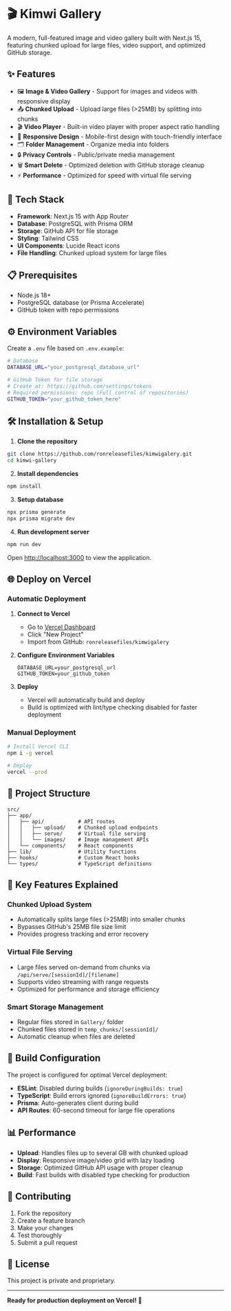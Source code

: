 # 🎬 Kimwi Gallery

A modern, full-featured image and video gallery built with Next.js 15, featuring chunked upload for large files, video support, and optimized GitHub storage.

## ✨ Features

- 🖼️ **Image & Video Gallery** - Support for images and videos with responsive display
- 📤 **Chunked Upload** - Upload large files (>25MB) by splitting into chunks
- 🎬 **Video Player** - Built-in video player with proper aspect ratio handling
- 📱 **Responsive Design** - Mobile-first design with touch-friendly interface
- 🗂️ **Folder Management** - Organize media into folders
- 🔒 **Privacy Controls** - Public/private media management
- 🗑️ **Smart Delete** - Optimized deletion with GitHub storage cleanup
- ⚡ **Performance** - Optimized for speed with virtual file serving

## 🚀 Tech Stack

- **Framework**: Next.js 15 with App Router
- **Database**: PostgreSQL with Prisma ORM
- **Storage**: GitHub API for file storage
- **Styling**: Tailwind CSS
- **UI Components**: Lucide React icons
- **File Handling**: Chunked upload system for large files

## 📋 Prerequisites

- Node.js 18+ 
- PostgreSQL database (or Prisma Accelerate)
- GitHub token with repo permissions

## ⚙️ Environment Variables

Create a `.env` file based on `.env.example`:

```bash
# Database
DATABASE_URL="your_postgresql_database_url"

# GitHub Token for file storage
# Create at: https://github.com/settings/tokens
# Required permissions: repo (Full control of repositories)
GITHUB_TOKEN="your_github_token_here"
```

## 🛠️ Installation & Setup

1. **Clone the repository**
```bash
git clone https://github.com/ronreleasefiles/kimwigalery.git
cd kimwi-gallery
```

2. **Install dependencies**
```bash
npm install
```

3. **Setup database**
```bash
npx prisma generate
npx prisma migrate dev
```

4. **Run development server**
```bash
npm run dev
```

Open [http://localhost:3000](http://localhost:3000) to view the application.

## 🌐 Deploy on Vercel

### Automatic Deployment

1. **Connect to Vercel**
   - Go to [Vercel Dashboard](https://vercel.com/dashboard)
   - Click "New Project"
   - Import from GitHub: `ronreleasefiles/kimwigalery`

2. **Configure Environment Variables**
   ```
   DATABASE_URL=your_postgresql_url
   GITHUB_TOKEN=your_github_token
   ```

3. **Deploy**
   - Vercel will automatically build and deploy
   - Build is optimized with lint/type checking disabled for faster deployment

### Manual Deployment

```bash
# Install Vercel CLI
npm i -g vercel

# Deploy
vercel --prod
```

## 📁 Project Structure

```
src/
├── app/
│   ├── api/           # API routes
│   │   ├── upload/    # Chunked upload endpoints
│   │   ├── serve/     # Virtual file serving
│   │   └── images/    # Image management APIs
│   └── components/    # React components
├── lib/               # Utility functions
├── hooks/             # Custom React hooks
└── types/             # TypeScript definitions
```

## 🎯 Key Features Explained

### Chunked Upload System
- Automatically splits large files (>25MB) into smaller chunks
- Bypasses GitHub's 25MB file size limit
- Provides progress tracking and error recovery

### Virtual File Serving
- Large files served on-demand from chunks via `/api/serve/[sessionId]/[filename]`
- Supports video streaming with range requests
- Optimized for performance and storage efficiency

### Smart Storage Management
- Regular files stored in `Gallery/` folder
- Chunked files stored in `temp_chunks/[sessionId]/`
- Automatic cleanup when files are deleted

## 🔧 Build Configuration

The project is configured for optimal Vercel deployment:

- **ESLint**: Disabled during builds (`ignoreDuringBuilds: true`)
- **TypeScript**: Build errors ignored (`ignoreBuildErrors: true`)
- **Prisma**: Auto-generates client during build
- **API Routes**: 60-second timeout for large file operations

## 📊 Performance

- **Upload**: Handles files up to several GB with chunked upload
- **Display**: Responsive image/video grid with lazy loading
- **Storage**: Optimized GitHub API usage with proper cleanup
- **Build**: Fast builds with disabled type checking for production

## 🤝 Contributing

1. Fork the repository
2. Create a feature branch
3. Make your changes
4. Test thoroughly
5. Submit a pull request

## 📄 License

This project is private and proprietary.

---

**Ready for production deployment on Vercel! 🚀**
